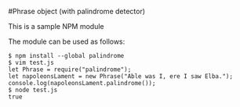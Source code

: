 #Phrase object (with palindrome detector)

This is a sample NPM module

The module can be used as follows:

```
$ npm install --global palindrome
$ vim test.js
let Phrase = require("palindrome");
let napoleonsLament = new Phrase("Able was I, ere I saw Elba.");
console.log(napoleonsLament.palindrome());
$ node test.js
true
```
